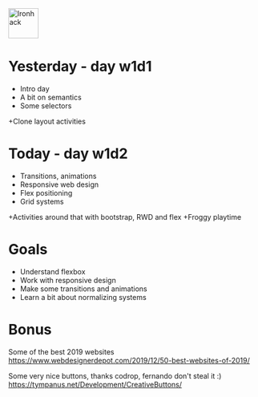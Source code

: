 <img src="https://raw.githubusercontent.com/webmad1019-1/w1d3-advanced-selectors-positioning-full-layout/master/img/ironhack.svg?sanitize=true" alt="Ironhack" width="60"/>

# Yesterday - day w1d1

* Intro day
* A bit on semantics
* Some selectors

+Clone layout activities

# Today - day w1d2

* Transitions, animations
* Responsive web design
* Flex positioning
* Grid systems

+Activities around that with bootstrap, RWD and flex
+Froggy playtime

# Goals

* Understand flexbox
* Work with responsive design
* Make some transitions and animations
* Learn a bit about normalizing systems

# Bonus

Some of the best 2019 websites
https://www.webdesignerdepot.com/2019/12/50-best-websites-of-2019/

Some very nice buttons, thanks codrop, fernando don't steal it :)
https://tympanus.net/Development/CreativeButtons/